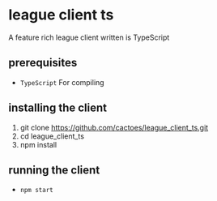 # league client ts
A feature rich league client written is TypeScript

## prerequisites
- `TypeScript` For compiling

## installing the client
1. git clone https://github.com/cactoes/league_client_ts.git
2. cd league_client_ts
3. npm install

## running the client
- `npm start`